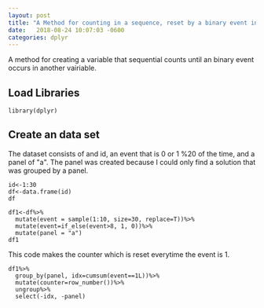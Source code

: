 ```yaml
---
layout: post
title: "A Method for counting in a sequence, reset by a binary event in R"
date:   2018-08-24 10:07:03 -0600
categories: dplyr
---
```


A method for creating a variable that sequential counts until an binary event occurs in another vairiable.

## Load Libraries
```{r}
library(dplyr)
```

## Create an data set

The dataset consists of and id, an event that is 0 or 1 %20 of the time, and a panel of "a".  The panel was created because I could only find a solution that was grouped by a panel.  
```{r}
id<-1:30
df<-data.frame(id)
df

df1<-df%>%
  mutate(event = sample(1:10, size=30, replace=T))%>%
  mutate(event=if_else(event>8, 1, 0))%>%
  mutate(panel = "a")
df1
```

This code makes the counter which is reset everytime the event is 1.

```{r}
df1%>%
  group_by(panel, idx=cumsum(event==1L))%>%
  mutate(counter=row_number())%>%
  ungroup%>%
  select(-idx, -panel)
```
